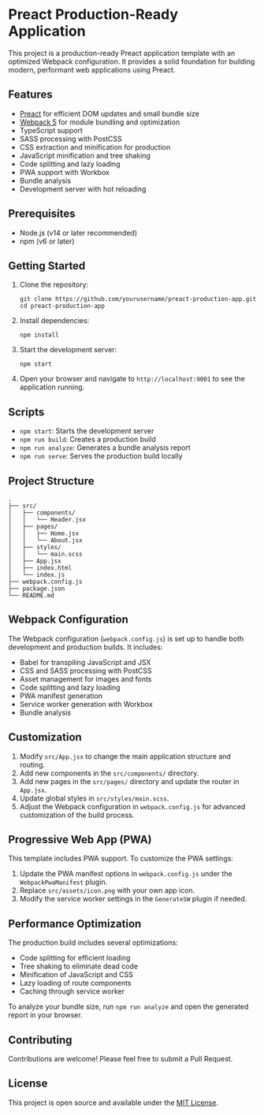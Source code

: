 # Preact Production-Ready Application

This project is a production-ready Preact application template with an optimized Webpack configuration. It provides a solid foundation for building modern, performant web applications using Preact.

## Features

- [Preact](https://preactjs.com/) for efficient DOM updates and small bundle size
- [Webpack 5](https://webpack.js.org/) for module bundling and optimization
- TypeScript support
- SASS processing with PostCSS
- CSS extraction and minification for production
- JavaScript minification and tree shaking
- Code splitting and lazy loading
- PWA support with Workbox
- Bundle analysis
- Development server with hot reloading

## Prerequisites

- Node.js (v14 or later recommended)
- npm (v6 or later)

## Getting Started

1. Clone the repository:
   ```
   git clone https://github.com/yourusername/preact-production-app.git
   cd preact-production-app
   ```

2. Install dependencies:
   ```
   npm install
   ```

3. Start the development server:
   ```
   npm start
   ```

4. Open your browser and navigate to `http://localhost:9001` to see the application running.

## Scripts

- `npm start`: Starts the development server
- `npm run build`: Creates a production build
- `npm run analyze`: Generates a bundle analysis report
- `npm run serve`: Serves the production build locally

## Project Structure

```
.
├── src/
│   ├── components/
│   │   └── Header.jsx
│   ├── pages/
│   │   ├── Home.jsx
│   │   └── About.jsx
│   ├── styles/
│   │   └── main.scss
│   ├── App.jsx
│   ├── index.html
│   └── index.js
├── webpack.config.js
├── package.json
└── README.md
```

## Webpack Configuration

The Webpack configuration (`webpack.config.js`) is set up to handle both development and production builds. It includes:

- Babel for transpiling JavaScript and JSX
- CSS and SASS processing with PostCSS
- Asset management for images and fonts
- Code splitting and lazy loading
- PWA manifest generation
- Service worker generation with Workbox
- Bundle analysis

## Customization

1. Modify `src/App.jsx` to change the main application structure and routing.
2. Add new components in the `src/components/` directory.
3. Add new pages in the `src/pages/` directory and update the router in `App.jsx`.
4. Update global styles in `src/styles/main.scss`.
5. Adjust the Webpack configuration in `webpack.config.js` for advanced customization of the build process.

## Progressive Web App (PWA)

This template includes PWA support. To customize the PWA settings:

1. Update the PWA manifest options in `webpack.config.js` under the `WebpackPwaManifest` plugin.
2. Replace `src/assets/icon.png` with your own app icon.
3. Modify the service worker settings in the `GenerateSW` plugin if needed.

## Performance Optimization

The production build includes several optimizations:

- Code splitting for efficient loading
- Tree shaking to eliminate dead code
- Minification of JavaScript and CSS
- Lazy loading of route components
- Caching through service worker

To analyze your bundle size, run `npm run analyze` and open the generated report in your browser.

## Contributing

Contributions are welcome! Please feel free to submit a Pull Request.

## License

This project is open source and available under the [MIT License](LICENSE).
